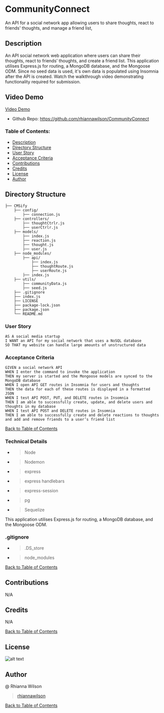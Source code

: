 # CommunityConnect
An API for a social network app allowing users to share thoughts, react to friends' thoughts, and manage a friend list,

## Description
An API social network web application where users can share their thoughts, react to friends’ thoughts, and create a friend list. This application utilises Express.js for routing, a MongoDB database, and the Mongoose ODM. Since no seed data is used, it's own data is populated using Insomnia after the API is created.  Watch the walkthrough video demonstrating functionality required for submission.

## Video Demo
[Video Demo](https://drive.google.com/file/d/1A9cQtK0piOUTVj1XFWJ6KiKIbLhmvRO1/view?usp=sharing)
- Github Repo: https://github.com/rhiannawilson/CommunityConnect


### Table of Contents:
- [Description](#description)
- [Directory Structure](#directory-structure)
- [User Story](#user-story)
- [Acceptance Criteria](#acceptance-criteria)
- [Contributions](#contributions)
- [Credits](#credits)
- [License](#license)
- [Author](#author)

## Directory Structure
```  
├── CMSify
    ├── config/ 
        ├── connection.js 
    ├── controllers/
        ├── thoughtCtrlr.js 
        ├── userCtrlr.js     
    ├── models/ 
        ├── index.js 
        ├── reaction.js 
        ├── thought.js 
        ├── user.js
    ├── node_modules/          
        ├── api/ 
            ├── index.js 
            ├── thoughtRoute.js 
            ├── userRoute.js
        ├── index.js                
    ├── utils/
        ├── communityData.js      
        ├── seed.js                 
    ├── .gitignore    
    ├── index.js  
    ├── LICENSE
    ├── package-lock.json
    ├── package.json
    └── README.md  
```

### User Story
```
AS A social media startup
I WANT an API for my social network that uses a NoSQL database
SO THAT my website can handle large amounts of unstructured data
```

### Acceptance Criteria
```
GIVEN a social network API
WHEN I enter the command to invoke the application
THEN my server is started and the Mongoose models are synced to the MongoDB database
WHEN I open API GET routes in Insomnia for users and thoughts
THEN the data for each of these routes is displayed in a formatted JSON
WHEN I test API POST, PUT, and DELETE routes in Insomnia
THEN I am able to successfully create, update, and delete users and thoughts in my database
WHEN I test API POST and DELETE routes in Insomnia
THEN I am able to successfully create and delete reactions to thoughts and add and remove friends to a user’s friend list
```
[Back to Table of Contents](#table-of-contents)


### Technical Details
- > Node 
- > Nodemon
- > express
- > express handlebars
- > express-session
- > pg
- > Sequelize

This application utilises Express.js for routing, a MongoDB database, and the Mongoose ODM. 

### .gitignore 
- > .DS_store 
- > node_modules
    
[Back to Table of Contents](#table-of-contents)
## Contributions
N/A

## Credits
N/A

[Back to Table of Contents](#table-of-contents)

## License
![alt text](https://img.shields.io/badge/License-_MIT-blue.svg)

## Author
@ Rhianna Wilson
> [rhiannawilson](https://github.com/rhiannawilson)

[Back to Table of Contents](#table-of-contents)
